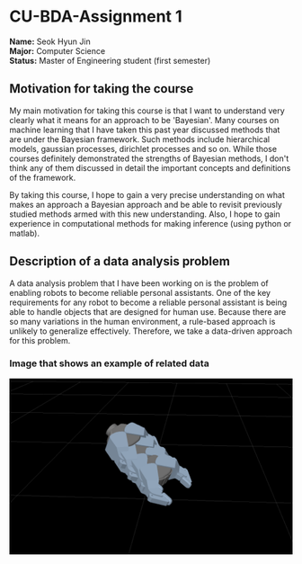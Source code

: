 # CU-BDA-Assignment 1

**Name:** Seok Hyun Jin  
**Major:** Computer Science  
**Status:** Master of Engineering student (first semester)   

## Motivation for taking the course

My main motivation for taking this course is that I want to understand very clearly what it means
for an approach to be 'Bayesian'. Many courses on machine learning that I have
taken this past year discussed methods that are under the Bayesian framework. Such methods include hierarchical
models, gaussian processes, dirichlet processes and so on. While those courses definitely demonstrated
the strengths of Bayesian methods, I don't think any of them discussed in detail the important
concepts and definitions of the framework.  

By taking this course, I hope to gain a very precise understanding on what makes an approach a Bayesian approach
and be able to revisit previously studied methods armed with this new understanding. Also, I hope to gain
experience in computational methods for making inference (using python or matlab).

## Description of a data analysis problem

A data analysis problem that I have been working on is the problem of enabling robots to become reliable personal
assistants. One of the key requirements for any robot to become a reliable personal assistant is being able
to handle objects that are designed for human use. Because there are so many variations in the human
environment, a rule-based approach is unlikely to generalize effectively. Therefore, we take a data-driven
approach for this problem.

### Image that shows an example of related data

![](images/motion_example.png?raw=true)

